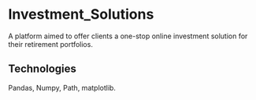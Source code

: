 # Investment_Solutions
A platform aimed to offer clients a one-stop online investment solution for their retirement  portfolios.

## Technologies
Pandas,
Numpy,
Path,
matplotlib.
